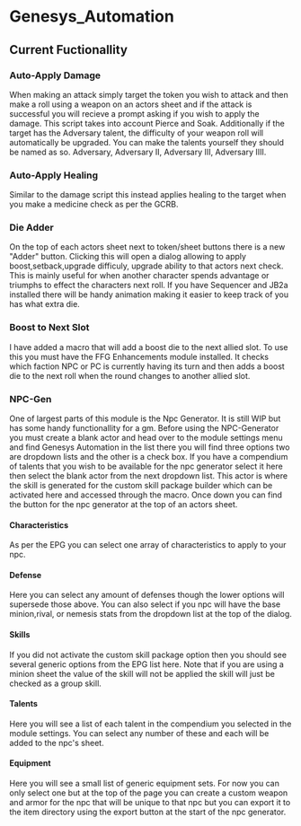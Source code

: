 # Genesys_Automation

## Current Fuctionallity

### Auto-Apply Damage
When making an attack simply target the token you wish to attack and then make a roll using a weapon on an actors sheet and if the attack is successful you will recieve a prompt asking if you wish to apply the damage. This script takes into account Pierce and Soak.
Additionally if the target has the Adversary talent, the difficulty of your weapon roll will automatically be upgraded. You can make the talents yourself they should be named as so. Adversary, Adversary II, Adversary III, Adversary IIII.

### Auto-Apply Healing
Similar to the damage script this instead applies healing to the target when you make a medicine check as per the GCRB.

### Die Adder
On the top of each actors sheet next to token/sheet buttons there is a new "Adder" button. Clicking this will open a dialog allowing to apply boost,setback,upgrade difficuly, upgrade ability to that actors next check. This is mainly useful for when another character spends advantage or triumphs to effect the characters next roll.
If you have Sequencer and JB2a installed there will be handy animation making it easier to keep track of you has what extra die.

### Boost to Next Slot
I have added a macro that will add a boost die to the next allied slot. To use this you must have the FFG Enhancements module installed. It checks which faction NPC or PC is currently having its turn and then adds a boost die to the next roll when the round changes to another allied slot.

### NPC-Gen
One of largest parts of this module is the Npc Generator. It is still WIP but has some handy functionallity for a gm.
Before using the NPC-Generator you must create a blank actor and head over to the module settings menu and find Genesys Automation in the list there you will find three options two are dropdown lists and the other is a check box. If you have a compendium of talents that you wish to be available for the npc generator select it here then select the blank actor from the next dropdown list. This actor is where the skill is generated for the custom skill package builder which can be activated here and accessed through the macro. Once down you can find the button for the npc generator at the top of an actors sheet.

#### Characteristics
As per the EPG you can select one array of characteristics to apply to your npc.

#### Defense
Here you can select any amount of defenses though the lower options will supersede those above. You can also select if you npc will have the base minion,rival, or nemesis stats from the dropdown list at the top of the dialog.

#### Skills
If you did not activate the custom skill package option then you should see several generic options from the EPG list here. Note that if you are using a minion sheet the value of the skill will not be applied the skill will just be checked as a group skill.

#### Talents
Here you will see a list of each talent in the compendium you selected in the module settings. You can select any number of these and each will be added to the npc's sheet.

#### Equipment
Here you will see a small list of generic equipment sets. For now you can only select one but at the top of the page you can create a custom weapon and armor for the npc that will be unique to that npc but you can export it to the item directory using the export button at the start of the npc generator.
